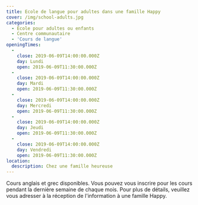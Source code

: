 ```yaml
---
title: Ecole de langue pour adultes dans une famille Happy
cover: /img/school-adults.jpg
categories:
  - Ecole pour adultes ou enfants
  - Centre communautaire
  - 'Cours de langue'
openingTimes:
  - 
    close: 2019-06-09T14:00:00.000Z
    day: Lundi
    open: 2019-06-09T11:30:00.000Z
  - 
    close: 2019-06-09T14:00:00.000Z
    day: Mardi
    open: 2019-06-09T11:30:00.000Z
  - 
    close: 2019-06-09T14:00:00.000Z
    day: Mercredi
    open: 2019-06-09T11:30:00.000Z
  - 
    close: 2019-06-09T14:00:00.000Z
    day: Jeudi
    open: 2019-06-09T11:30:00.000Z
  - 
    close: 2019-06-09T14:00:00.000Z
    day: Vendredi
    open: 2019-06-09T11:30:00.000Z
location:
  description: Chez une famille heureuse
---
```


Cours anglais et grec disponibles. Vous pouvez vous inscrire pour les cours pendant la dernière semaine de chaque mois. Pour plus de détails, veuillez vous adresser à la réception de l'information à une famille Happy.